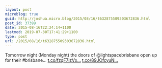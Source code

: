 ```yaml
---
layout: post
microblog: true
guid: http://joshua.micro.blog/2015/08/16/t632875509303672836.html
post_id: 37399
date: 2015-08-16T22:24:14+1100
lastmod: 2019-07-30T17:41:29+1100
type: post
url: /2015/08/16/t632875509303672836.html
---
```

Tomorrow night (Monday night) the doors of @lightspacebrisbane open up for their #brisbane… [t.co/fzqF7izVx...](http://t.co/fzqF7izVxd) [t.co/89JOfcyuN...](http://t.co/89JOfcyuN1)
